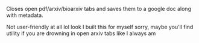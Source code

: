 
Closes open pdf/arxiv/bioarxiv tabs and saves them to a google doc along with metadata.

Not user-friendly at all lol look I built this for myself sorry, maybe you'll find
utility if you are drowning in open arxiv tabs like I always am
